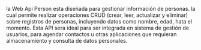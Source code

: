 la Web Api Person esta diseñada para gestionar información de personas. la cual permite realizar operaciones CRUD (crear, leer, actualizar y eliminar) sobre registros de personas, incluyendo datos como nombre, edad, hata el momento.
Esta API sera ideal para ser integrada en sistema de gestión de usuarios, para agendar contactos u otras aplicaciones que requieran almacenamiento y consulta de datos personales.
